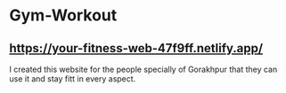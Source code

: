 # Gym-Workout
## https://your-fitness-web-47f9ff.netlify.app/

I created this website for the people specially of  Gorakhpur that they can use it and stay fitt in every aspect.
